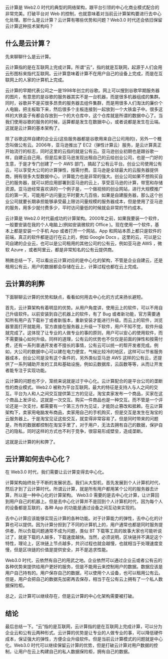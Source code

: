 云计算是 Web2.0 时代的典型的网络架构，跟平台引领的中心化商业模式配合的非常完美。打破平台对 Web 的控制，也就意味着对当前云计算架构要进行去中心化处理。那什么是云计算？云计算有哪些优势和问题？Web3.0 时代还会依旧保留云计算这种技术架构吗？

## 什么是云计算？

先来聊聊什么是云计算。

云计算指的是在互联网上完成计算。所谓“云”，指的就是互联网，起源于人们会用云形图标来指代互联网。云计算意味着计算不在用户自己的设备上完成，而是在互联网上的人家的计算机上完成。

云计算的早期代表公司之一是1998年创立的谷歌。网上可以搜到谷歌早期服务器的图片，有意思的是谷歌的服务器其实不是一台机器，而是很多机器组成的集群。同时，谷歌并不是买很多昂贵的服务器去组件集群，而是用很多人们淘汰的廉价个人电脑，把主板取下来，然后很多个主板连接到一起放到一个大铁盒子中。很多这样的大铁盒子有都会存放到一个的大仓库中，这个仓库就是所谓的数据中心了。当我们使用谷歌的服务的时候，运算都是发生在数据中心，或者说都是发生在云端。这就是云计算的基本架构了。

除了谷歌这样自建的企业云(这些服务器都是谷歌用来自己公司用的)，另外一个概念叫做公有云。2006年，亚马逊推出了 EC2（弹性计算云）服务，是云计算真正开始流行的标志，同时这里的云指的就是公有云。亚马逊创业初期也是跟谷歌一样，自建云自己用。但是后来亚马逊发现出租自己的云给创业公司，也是一门好的生意，于是才专门创建了一个 AWS 部门，搞起了公有云平台。创业公司使用公有云，可以享受大公司的计算弹性，按需付费。亚马逊是全球最大的云服务器提供商，拥有很多大型数据中心，计算能力也是非常的强大。创业公司如果不想购买自己的服务器，就可以把应用部署到亚马逊的云上，享受亚马逊的计算，带宽和存储资源。亚马逊经常喜欢讲的一个例子是，一个做视频的创业网站，进行大规模推广后的第一天，可能用户访问量比平时要大几百倍，如果是自建服务器，那么这个创业公司就要长期承担能够承受最上限访问量规模的服务器成本，但是使用了亚马逊的服务，用多少就付费多少，平时访问量低的时候就会非常的节约成本。

云计算是 Web2.0 时代最成功的计算架构。2000年之前，如果我要装一个软件，一般要安装在我的个人电脑上(例如安装微软的 Office )。现在使用一个软件，基本上都是安装一个手机 App 或者打开一个网站，App 和网站本质上都只是软件的前端，真正的软件都是运行在云上的，例如 Google Docs 。这里的云，可以是公司自建的企业云，也可以是公司租用的其他公司的公有云，例如亚马逊 AWS ，微软 Azure ，或者阿里云，都是非常知名的公有云提供商。

稍微总结一下，可以看出云计算对应的是中心化的架构，不管是企业自建云，还是租用公有云，用户的数据都会存储在云上，计算过程也都在云上完成。

## 云计算的利弊

下面聊聊云计算的优势和缺点，看看如何用去中心化的方式来扬长避短。

首先，云计算架构有着明显的优势。从用户角度讲，使用云上的软件，可以不用自己升级软件。以前安装到自己机器上的软件，有了 Bug 或者新功能，官方需要通知所有用户去下载补丁或者新版本，重新安装才能进行升级。而云上的软件，浏览器里面打开就能用，官方直接在服务器上升级一下软件，用户不知不觉，软件升级就完成了。这体现了让专业的人做专业的事的原则，用户可以安心的使用软件，而不需要操心如何升级。同样的道理，公有云的优势也不仅仅是前面的弹性和按需付费，还有一系列普通开发者不擅长的事情，公有云可以统一的帮开发者完成。例如，大公司的数据中心可以建在电力便宜，气候比较冷的地区，这样可以节省服务器成本，创业公司是没有这个条件的，另外类似亚马逊 AWS 这样的公有云，还提供了一系列辅助开发的工具和基础设施，例如云数据库，云函数等等，从而让开发者能专注于实现功能。

云计算的问题也不少，笼统来说就是过于中心化。云计算配合的是平台公司的垄断性的商业模式。Web2.0 被称为平台互联网，最大的特征是支持人与人之间的交互。平台为人和人之间交互提供第三方的见证。淘宝卖家发布一个商品，买家在这个商品上发评论，这就是一次交互。购买一件商品也是一种交互。而不管是一个评论还是一次支付，都需要有一个第三方作为见证，才能防止篡改和抵赖。在云计算架构下，卖家用电脑发布商品，卖家用自己的手机购买，但是交互是发生在淘宝的云服务器上。于是淘宝见证这些交互，就变得非常容易了。但是同时带来的问题是，所有的数据都控制在淘宝手里了，对于用户，无法去拥有自己的数据，保护自己的隐私，同时这样的方式也不利于竞争，很容易形成壁垒，造成垄断。

这就是云计算的利和弊了。

## 云计算如何去中心化？

在 Web3.0 时代，我们需要让云计算变得去中心化。

计算架构始终处于不断的发展状态。我们从大型机，首先发展到个人计算机时代，然后才到了云计算时代。所谓云计算，就是所有用户都用某个公司的服务器去计算，所以是一种中心化的计算架构。 Web3.0 需要的是去中心化计算，让计算回到用户自己的机器上。但是去中心化计算并不是回到个人计算机时代，因为每个人的设备都是互联的，各种 App 的功能是通过设备之间互动来实现的。

去中心计算应该能够实现云计算的各种功能。对于计算能力的弹性，去中心化的计算也可以提供。因为计算分担到了不同的计算机上的，用户通常也都是同时服务提供者，所以负载问题通常不成为问题，类似 BT 下载等工具的故事大家也可能听说过了，就是下载的人越多，下载速度越快。当然，必须说明，区块链并不满足这个特性，理论上，区块链上节点越多，共识过程也就会越慢，也就相当于处理速度变慢，但是区块链的价值是提供安全，并不是追求性能。

Web3.0 时代，云依然有自己的用武之地。企业依然可以通过企业云或者公有云的各种优势来提供给用户更好的服务，但是不能用云来控制用户的数据。数据应该是用户自己持有的。用户保存自己的数据，可以使用个人设备，也可以租用公有云。但是，用户会把自己的数据先加密再去保存，相当于在公有云上拥有了一个私人数据保险柜。

总之，云计算可以继续存在，但是云计算的中心化架构需要被打破。

## 结论

最后总结一下。“云”指的是互联网，云计算指的是在互联网上完成计算，可以分为企业云和公有云两种形式。云计算的优势是让专业的人做专业的事，可以降低硬件成本，保证强大的弹性，方便企业升级软件。但是当前云计算模式的问题就是中心化。Web3.0 时代可以继续保留云计算的优势，但是打破云计算对用户数据的控制，让用户在云上构建自己的私人数据保险柜，拥有自己的数据。
